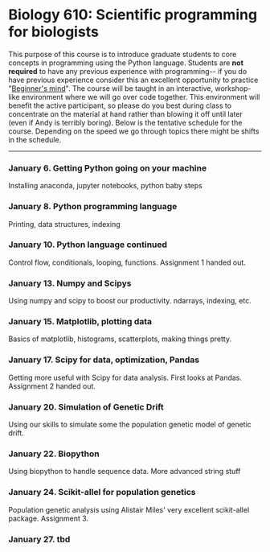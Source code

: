 # Biology 610: Scientific programming for biologists

This purpose of this course is to introduce graduate students to core concepts in programming using the Python language.
Students are **not required** to have any previous experience with programming-- if you do have previous experience
consider this an excellent opportunity to practice "[Beginner's mind](https://en.wikipedia.org/wiki/Shoshin)". 
The course will be taught in an interactive, workshop-like environment where we will go over code together.
This environment will benefit the active participant, so please do you best during class to concentrate on the
material at hand rather than blowing it off until later (even if Andy is terribly boring).
Below is the tentative schedule for the course. Depending on the speed we go through topics there might
be shifts in the schedule.

---------------------------------------------------------------------------------------------------------

### January 6. Getting Python going on your machine

Installing anaconda, jupyter notebooks, python baby steps

### January 8. Python programming language

Printing, data structures, indexing

### January 10. Python language continued

Control flow, conditionals, looping, functions. Assignment 1 handed out.

### January 13. Numpy and Scipys

Using numpy and scipy to boost our productivity. ndarrays, indexing, etc.

### January 15.  Matplotlib, plotting data

Basics of matplotlib, histograms, scatterplots, making things pretty. 

### January 17. Scipy for data, optimization, Pandas

Getting more useful with Scipy for data analysis. First looks at Pandas. Assignment 2 handed out.


### January 20. Simulation of Genetic Drift

Using our skills to simulate some the population genetic model of genetic drift.

### January 22. Biopython

Using biopython to handle sequence data. More advanced string stuff

### January 24. Scikit-allel for population genetics

Population genetic analysis using Alistair Miles' very excellent scikit-allel
package. Assignment 3.  

### January 27. tbd 



